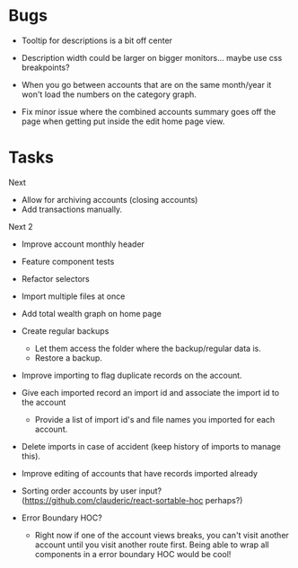 Bugs
====
  - Tooltip for descriptions is a bit off center
  - Description width could be larger on bigger monitors... maybe use css breakpoints?

  - When you go between accounts that are on the same month/year it won't load the numbers on the category graph.
  - Fix minor issue where the combined accounts summary goes off the page when getting put inside the edit home page view.

Tasks
=====
Next
- Allow for archiving accounts (closing accounts)
- Add transactions manually.

Next 2
- Improve account monthly header
- Feature component tests

- Refactor selectors
- Import multiple files at once
- Add total wealth graph on home page
- Create regular backups
  - Let them access the folder where the backup/regular data is.
  - Restore a backup.
- Improve importing to flag duplicate records on the account.
- Give each imported record an import id and associate the import id to the account
  - Provide a list of import id's and file names you imported for each account.
- Delete imports in case of accident (keep history of imports to manage this).
- Improve editing of accounts that have records imported already
- Sorting order accounts by user input? (https://github.com/clauderic/react-sortable-hoc perhaps?)
- Error Boundary HOC?
  - Right now if one of the account views breaks, you can't visit another account until you
    visit another route first. Being able to wrap all components in a error boundary HOC would
    be cool!
